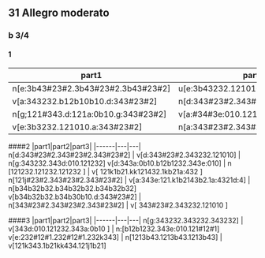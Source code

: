 ## 31  Allegro moderato 
### b 3/4

#### 1 
|part1|part2|part3|
|------|---|---|
n[e:3b43#23#2.3b43#23#2.3b43#23#2] | u[e:3b43232.121010.a:343#23#2] | n[a:343#23#2.343#23#2.343#23#2] |
v[a:343232.b12b10b10.d:343#23#2] | n[d:343#23#2.343#23#2.3434#23#2]  | v[343232.121010.g:#34#32#32] |
n[g;121#343.d:121a:0b10.g:343#23#2] | v[a:#34#3e:010.121#12#1.232#23#2] | n[e:3b43#23#2.3b43#23#2.3b43#23#2]
v[e:3b3232.121010.a:343#23#2] | n[a:343#23#2.343#23#2.343#23#2] | v[a:343232.b34b30b10.d:343#23#2]

####2
|part1|part2|part3|
|------|---|---|
n[d:343#23#2.343#23#2.343#23#2] | v[d:343#23#2.343232.121010] | n[g:343232.343d:010.121232] 
v[d:343a:0b10.b12b1232.343e:010] | n [121232.121232.121232 ] | v[ 121k1b21.kk121432.1kb21a:432 ]
n[121j#23#2.343#23#2.343#23#2] | v[a:343e:121.k1b2143b2.1a:4321d:4] | n[b34b32b32.b34b32b32.b34b32b32]
v[b34b32b32.b34b30b10.d:343#23#2] | n[343#23#2.343#23#2.343#23#2] | v[ 343#23#2.343232.121010 ]

####3
|part1|part2|part3|
|------|---|---|
n[g:343232.343232.343232] | v[343d:010.121232.343a:0b10 ] | n:[b12b1232.343e:010.121#12#1]
v[e:232#12#1.232#12#1.232k343] | n[1213b43.1213b43.1213b43] | v[121k343.1b21kk434.121j1b21]

